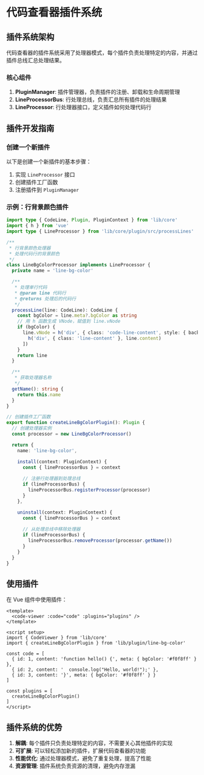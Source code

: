 # 代码查看器插件系统

## 插件系统架构

代码查看器的插件系统采用了处理器模式，每个插件负责处理特定的内容，并通过插件总线汇总处理结果。

### 核心组件

1. **PluginManager**: 插件管理器，负责插件的注册、卸载和生命周期管理
2. **LineProcessorBus**: 行处理总线，负责汇总所有插件的处理结果
3. **LineProcessor**: 行处理器接口，定义插件如何处理代码行

## 插件开发指南

### 创建一个新插件

以下是创建一个新插件的基本步骤：

1. 实现 `LineProcessor` 接口
2. 创建插件工厂函数
3. 注册插件到 `PluginManager`

### 示例：行背景颜色插件

```typescript
import type { CodeLine, Plugin, PluginContext } from 'lib/core'
import { h } from 'vue'
import type { LineProcessor } from 'lib/core/plugin/src/processLines'

/**
 * 行背景颜色处理器
 * 处理代码行的背景颜色
 */
class LineBgColorProcessor implements LineProcessor {
  private name = 'line-bg-color'

  /**
   * 处理单行代码
   * @param line 代码行
   * @returns 处理后的代码行
   */
  processLine(line: CodeLine): CodeLine {
    const bgColor = line.meta?.bgColor as string
    // 用 h 函数生成 VNode，赋值到 line.vNode
    if (bgColor) {
      line.vNode = h('div', { class: 'code-line-content', style: { background: bgColor } }, [
        h('div', { class: 'line-content' }, line.content)
      ])
    }
    return line
  }

  /**
   * 获取处理器名称
   */
  getName(): string {
    return this.name
  }
}

// 创建插件工厂函数
export function createLineBgColorPlugin(): Plugin {
  // 创建处理器实例
  const processor = new LineBgColorProcessor()

  return {
    name: 'line-bg-color',

    install(context: PluginContext) {
      const { lineProcessorBus } = context
      
      // 注册行处理器到处理总线
      if (lineProcessorBus) {
        lineProcessorBus.registerProcessor(processor)
      }
    },

    uninstall(context: PluginContext) {
      const { lineProcessorBus } = context
      
      // 从处理总线中移除处理器
      if (lineProcessorBus) {
        lineProcessorBus.removeProcessor(processor.getName())
      }
    }
  }
}
```

## 使用插件

在 Vue 组件中使用插件：

```vue
<template>
  <code-viewer :code="code" :plugins="plugins" />
</template>

<script setup>
import { CodeViewer } from 'lib/core'
import { createLineBgColorPlugin } from 'lib/plugin/line-bg-color'

const code = [
  { id: 1, content: 'function hello() {', meta: { bgColor: '#f0f8ff' } },
  { id: 2, content: '  console.log("Hello, world!");' },
  { id: 3, content: '}', meta: { bgColor: '#f0f8ff' } }
]

const plugins = [
  createLineBgColorPlugin()
]
</script>
```

## 插件系统的优势

1. **解耦**: 每个插件只负责处理特定的内容，不需要关心其他插件的实现
2. **可扩展**: 可以轻松添加新的插件，扩展代码查看器的功能
3. **性能优化**: 通过处理器模式，避免了重复处理，提高了性能
4. **资源管理**: 插件系统负责资源的清理，避免内存泄漏